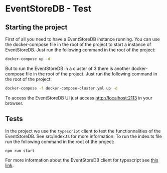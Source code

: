 # EventStoreDB - Test
## Starting the project
First of all you need to have a EventStoreDB instance running. You can use the docker-compose file in the root of the project to start a instance of EventStoreDB. Just run the following command in the root of the project:
```bash
docker-compose up -d
```
But to run the EventStoreDB in a cluster of 3 there is another docker-compose file in the root of the project. Just run the following command in the root of the project:
```bash
docker-compose -f docker-compose-cluster.yml up -d
```
To access the EventStoreDB UI just access [http://localhost:2113](http://localhost:2113) in your browser.

## Tests
In the project we use the `typescript` client to test the functionnalities of the EventStoreDB. See src/index.ts for more information. To run the index.ts file run the following command in the root of the project:
```bash
npm run start
```
For more information about the EventStoreDB client for typescript see [this link]('https://developers.eventstore.com/clients/grpc/reading-events.html').

